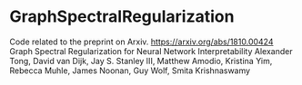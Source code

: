 # GraphSpectralRegularization

Code related to the preprint on Arxiv. https://arxiv.org/abs/1810.00424
Graph Spectral Regularization for Neural Network Interpretability
Alexander Tong, David van Dijk, Jay S. Stanley III, Matthew Amodio, Kristina Yim,  Rebecca Muhle, James Noonan, Guy Wolf, Smita Krishnaswamy







